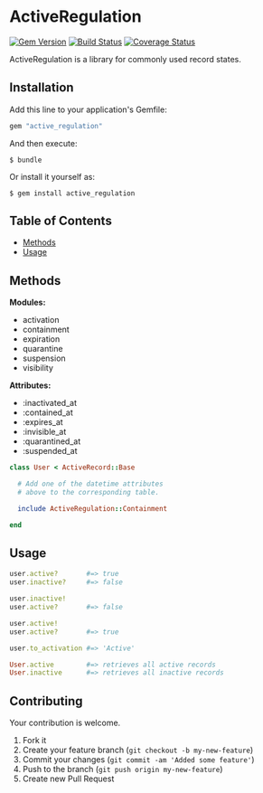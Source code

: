 # ActiveRegulation

[![Gem Version](https://badge.fury.io/rb/active_regulation.svg)](http://badge.fury.io/rb/active_regulation)
[![Build Status](https://travis-ci.org/drexed/active_regulation.svg?branch=master)](https://travis-ci.org/drexed/active_regulation)
[![Coverage Status](https://coveralls.io/repos/github/drexed/active_regulation/badge.svg?branch=master)](https://coveralls.io/github/drexed/active_regulation?branch=master)

ActiveRegulation is a library for commonly used record states.

## Installation

Add this line to your application's Gemfile:

```ruby
gem "active_regulation"
```

And then execute:

    $ bundle

Or install it yourself as:

    $ gem install active_regulation

## Table of Contents

* [Methods](#methods)
* [Usage](#usage)

## Methods

**Modules:**
 * activation
 * containment
 * expiration
 * quarantine
 * suspension
 * visibility

**Attributes:**
 * :inactivated_at
 * :contained_at
 * :expires_at
 * :invisible_at
 * :quarantined_at
 * :suspended_at

```ruby
class User < ActiveRecord::Base

  # Add one of the datetime attributes
  # above to the corresponding table.

  include ActiveRegulation::Containment

end
```

## Usage
```ruby
user.active?       #=> true
user.inactive?     #=> false

user.inactive!
user.active?       #=> false

user.active!
user.active?       #=> true

user.to_activation #=> 'Active'

User.active        #=> retrieves all active records
User.inactive      #=> retrieves all inactive records
```

## Contributing

Your contribution is welcome.

1. Fork it
2. Create your feature branch (`git checkout -b my-new-feature`)
3. Commit your changes (`git commit -am 'Added some feature'`)
4. Push to the branch (`git push origin my-new-feature`)
5. Create new Pull Request
